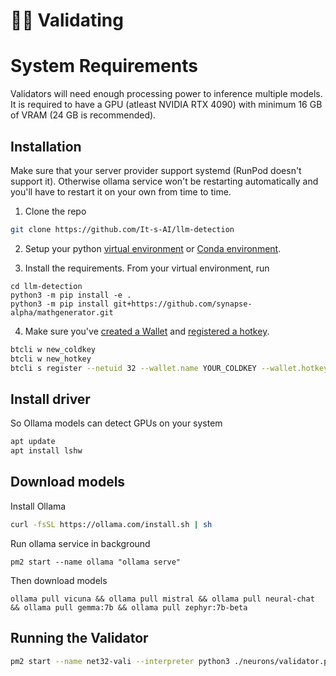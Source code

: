 # 🧑‍🏫 Validating

# System Requirements

Validators will need enough processing power to inference multiple models. It is required to have a GPU (atleast NVIDIA RTX 4090) with minimum 16 GB of VRAM (24 GB is recommended). 

## Installation

Make sure that your server provider support systemd (RunPod doesn't support it).
Otherwise ollama service won't be restarting automatically and you'll have to restart it on your own from time to time.

1. Clone the repo

```bash
git clone https://github.com/It-s-AI/llm-detection
```  

2. Setup your python [virtual environment](https://docs.python.org/3/library/venv.html) or [Conda environment](https://conda.io/projects/conda/en/latest/user-guide/tasks/manage-environments.html#creating-an-environment-with-commands).

3. Install the requirements. From your virtual environment, run
```shell
cd llm-detection
python3 -m pip install -e .
python3 -m pip install git+https://github.com/synapse-alpha/mathgenerator.git
```

4. Make sure you've [created a Wallet](https://docs.bittensor.com/getting-started/wallets) and [registered a hotkey](https://docs.bittensor.com/subnets/register-and-participate).

```bash
btcli w new_coldkey
btcli w new_hotkey
btcli s register --netuid 32 --wallet.name YOUR_COLDKEY --wallet.hotkey YOUR_HOTKEY
```

## Install driver

So Ollama models can detect GPUs on your system
```bash
apt update
apt install lshw
```

## Download models

Install Ollama
```bash
curl -fsSL https://ollama.com/install.sh | sh
```

Run ollama service in background
```
pm2 start --name ollama "ollama serve"
```

Then download models
```
ollama pull vicuna && ollama pull mistral && ollama pull neural-chat && ollama pull gemma:7b && ollama pull zephyr:7b-beta
```


## Running the Validator

```bash
pm2 start --name net32-vali --interpreter python3 ./neurons/validator.py -- --wallet.name YOUR_COLDKEY --wallet.hotkey YOUR_HOTKEY --neuron.device cuda:0 --axon.port 70000
```